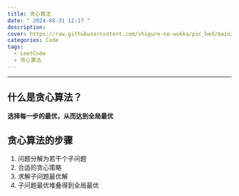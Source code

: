 ```yaml
---
title: 贪心算法
date: " 2024-08-31 12:17 "
description: 
cover: https://raw.githubusercontent.com/shigure-no-wokka/pic_bed/main/imgs/family_code.jpg
categories: Code
tags:
  - LeetCode
  - 贪心算法
---
```



<!--more-->

---

## 什么是贪心算法？

**选择每一步的最优，从而达到全局最优**

## 贪心算法的步骤

1. 问题分解为若干个子问题
2. 合适的贪心策略
3. 求解子问题最优解
4. 子问题最优堆叠得到全局最优



